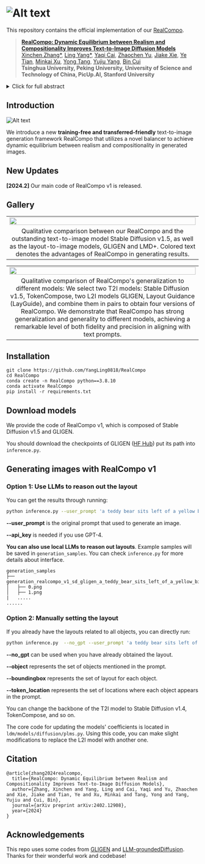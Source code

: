 # ![Alt text](image.png)

This repository contains the official implementation of our [RealCompo](https://arxiv.org/abs/2402.12908).

>[**RealCompo: Dynamic Equilibrium between Realism and Compositionality Improves Text-to-Image Diffusion Models**](https://arxiv.org/abs/2402.12908)    
>[Xinchen Zhang\*](https://cominclip.github.io/), 
>[Ling Yang\*](https://yangling0818.github.io/), 
>[Yaqi Cai](https://github.com/CCYaqi),
>[Zhaochen Yu](https://github.com/BitCodingWalkin), 
>[Jiake Xie](https://scholar.google.com/citations?hl=zh-CN&user=pD8wUxgAAAAJ),
>[Ye Tian](https://github.com/tyfeld),
>[Minkai Xu](https://minkaixu.com/),
>[Yong Tang](https://scholar.google.com/citations?user=ubVWrRwAAAAJ&hl=en), 
>[Yujiu Yang](https://sites.google.com/view/iigroup-thu/about), 
>[Bin Cui](https://cuibinpku.github.io/) 
><br>**Tsinghua University, Peking University, University of Science and Technology of China, PicUp.AI, Stanford University**<br>

<details>
    <summary>Click for full abstract</summary>
Diffusion models have achieved remarkable advancements in text-to-image generation. However, existing models still have many difficulties when faced with multiple-object compositional generation. In this paper, we propose a new training-free and transferred-friendly text-to-image generation framework, namely RealCompo, which aims to leverage the advantages of text-to-image and layout-to-image models to enhance both realism and compositionality of the generated images. An intuitive and novel balancer is proposed to dynamically balance the strengths of the two models in denoising process, allowing plug-and-play use of any model without extra training. Extensive experiments show that our RealCompo consistently outperforms state-of-the-art text-to-image models and layout-to-image models in multiple-object compositional generation while keeping satisfactory realism and compositionality of the generated images.
</details>

## Introduction

![Alt text](image-1.png)

We introduce a new **training-free and transferred-friendly** text-to-image generation framework RealCompo that utilizes a novel balancer to achieve dynamic equilibrium between realism and compositionality in generated images.

## New Updates

**[2024.2]** Our main code of RealCompo v1 is released.

## Gallery

<table class="center">
    <tr>
    <td width=100% style="border: none"><img src="figs/main_experiment.jpg" style="width:100%"></td>
    </tr>
    <tr>
    <td width="100%" style="border: none; text-align: center; word-wrap: break-word">Qualitative comparison between our RealCompo and the outstanding text-to-image model Stable Diffusion v1.5, as well as the layout-to-image models, GLIGEN and LMD+. Colored text denotes the advantages of RealCompo in generating results.
</td>
  </tr>
</table>

<table class="center">
    <tr>
    <td width=100% style="border: none"><img src="figs/ablation.jpg" style="width:100%"></td>
    </tr>
    <tr>
    <td width="100%" style="border: none; text-align: center; word-wrap: break-word">Qualitative comparison of RealCompo's generalization to different models: We select two T2I models: Stable Diffusion v1.5, TokenCompose, two L2I models GLIGEN, Layout Guidance (LayGuide), and combine them in pairs to obtain four versions of RealCompo. We demonstrate that RealCompo has strong generalization and generality to different models, achieving a remarkable level of both fidelity and precision in aligning with text prompts.
</td>
  </tr>
</table>

## Installation

```shell
git clone https://github.com/YangLing0818/RealCompo
cd RealCompo
conda create -n RealCompo python==3.8.10
conda activate RealCompo
pip install -r requirements.txt
```

## Download models

We provide the code of RealCompo v1, which is composed of Stable Diffusion v1.5 and GLIGEN.

You should download the checkpoints of GLIGEN ([HF Hub](https://huggingface.co/gligen/gligen-generation-text-box/blob/main/diffusion_pytorch_model.bin)) put its path into  `inference.py`.

## Generating images with RealCompo v1

### Option 1: Use LLMs to reason out the layout

You can get the results through running: 

```bash
python inference.py --user_prompt 'a teddy bear sits left of a yellow bird' --api_key 'put your api_key here' 
```

**--user_prompt** is the original prompt that used to generate an image.

**--api_key** is needed if you use GPT-4.

**You can also use local LLMs to reason out layouts**. Example samples will be saved in `generation_samples`. You can check `inference.py` for more details about interface. 

```
generation_samples
├── generation_realcompo_v1_sd_gligen_a_teddy_bear_sits_left_of_a_yellow_bird
│   ├── 0.png
│   ├── 1.png
|   .....
......
```

### Option 2: Manually setting the layout

If you already have the layouts related to all objects, you can directly run:

```bash
python inference.py  --no_gpt --user_prompt 'a teddy bear sits left of a yellow bird' --object "['a teddy bear', 'a yellow bird']" --boundingbox "[[0.1, 0.1, 0.7, 0.9], [0.7, 0.1, 0.9, 0.4]]" --token_location "[3, 9]"
```

**--no_gpt** can be used when you have already obtained the layout.

**--object** represents the set of objects mentioned in the prompt.

**--boundingbox** represents the set of layout for each object.

**--token_location** represents the set of locations where each object appears in the prompt.



You can change the backbone of the T2I model to Stable Diffusion v1.4, TokenCompose, and so on. 

The core code for updating the models' coefficients is located in `ldm/models/diffusion/plms.py`. Using this code, you can make slight modifications to replace the L2I model with another one.



## Citation

```
@article{zhang2024realcompo,
  title={RealCompo: Dynamic Equilibrium between Realism and Compositionality Improves Text-to-Image Diffusion Models},
  author={Zhang, Xinchen and Yang, Ling and Cai, Yaqi and Yu, Zhaochen and Xie, Jiake and Tian, Ye and Xu, Minkai and Tang, Yong and Yang, Yujiu and Cui, Bin},
  journal={arXiv preprint arXiv:2402.12908},
  year={2024}
}
```
## Acknowledgements

This repo uses some codes from  [GLIGEN](https://github.com/gligen/GLIGEN) and [LLM-groundedDiffusion](https://github.com/TonyLianLong/LLM-groundedDiffusion). Thanks for their wonderful work and codebase! 
